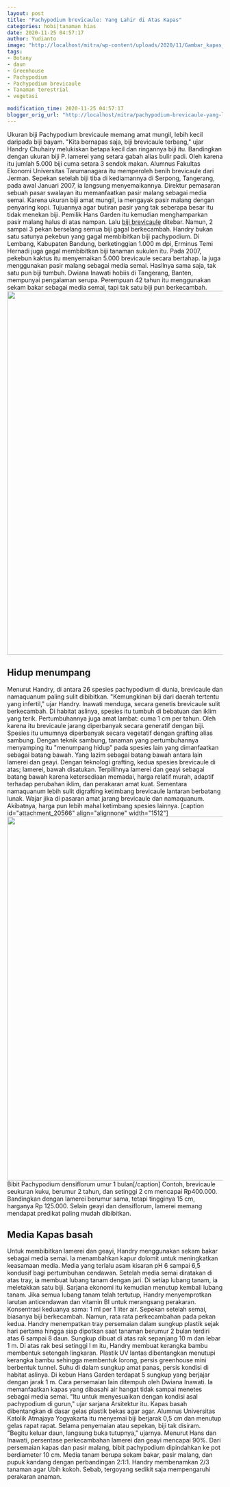 ```yaml
---
layout: post
title: "Pachypodium brevicaule: Yang Lahir di Atas Kapas"
categories: hobi|tanaman hias
date: 2020-11-25 04:57:17
author: Yudianto
image: "http://localhost/mitra/wp-content/uploads/2020/11/Gambar_kapas_benih_990x768.jpg"
tags:
- Botany
- daun
- Greenhouse
- Pachypodium
- Pachypodium brevicaule
- Tanaman terestrial
- vegetasi

modification_time: 2020-11-25 04:57:17
blogger_orig_url: "http://localhost/mitra/pachypodium-brevicaule-yang-lahir-di.html"
---
```


Ukuran biji Pachypodium brevicaule memang amat mungil, lebih kecil daripada biji bayam. "Kita bernapas saja, biji brevicaule terbang," ujar Handry Chuhairy melukiskan betapa kecil dan ringannya biji itu. Bandingkan dengan ukuran biji P. lamerei yang setara gabah alias bulir padi. Oleh karena itu jumlah 5.000 biji cuma setara 3 sendok makan. Alumnus Fakultas Ekonomi Universitas Tarumanagara itu memperoleh benih brevicaule dari Jerman.
Sepekan setelah biji tiba di kediamannya di Serpong, Tangerang, pada awal Januari 2007, ia langsung menyemaikannya. Direktur pemasaran sebuah pasar swalayan itu memanfaatkan pasir malang sebagai media semai. Karena ukuran biji amat mungil, ia mengayak pasir malang dengan penyaring kopi. Tujuannya agar butiran pasir yang tak seberapa besar itu tidak menekan biji.
Pemilik Hans Garden itu kemudian menghamparkan pasir malang halus di atas nampan. Lalu <a href="http://127.0.0.1/mitra/pachypodium-namaquanum-tumbuh-lambat.html#brevicaule">biji brevicaule</a> ditebar. Namun, 2 sampai 3 pekan berselang semua biji gagal berkecambah. Handry bukan satu satunya pekebun yang gagal membibitkan biji pachypodium. Di Lembang, Kabupaten Bandung, berketinggian 1.000 m dpi, Erminus Temi Hernadi juga gagal membibitkan biji tanaman sukulen itu.
Pada 2007, pekebun kaktus itu menyemaikan 5.000 brevicaule secara bertahap. Ia juga menggunakan pasir malang sebagai media semai. Hasilnya sama saja, tak satu pun biji tumbuh. Dwiana Inawati hobiis di Tangerang, Banten, mempunyai pengalaman serupa. Perempuan 42 tahun itu menggunakan sekam bakar sebagai media semai, tapi tak satu biji pun berkecambah.
<a href="http://127.0.0.1/mitra/wp-content/uploads/2020/11/Pachypodium1-1.jpg"><img class="aligncenter wp-image-20565 size-full" src="http://127.0.0.1/mitra/wp-content/uploads/2020/11/Pachypodium1-1.jpg" alt="" width="1512" height="850" /></a>
<h2 id="menumpang">Hidup menumpang</h2>
Menurut Handry, di antara 26 spesies pachypodium di dunia, brevicaule dan namaquanum paling sulit dibibitkan. "Kemungkinan biji dari daerah tertentu yang infertil," ujar Handry. Inawati menduga, secara genetis brevicaule sulit berkecambah. Di habitat aslinya, spesies itu tumbuh di bebatuan dan iklim yang terik. Pertumbuhannya juga amat lambat: cuma 1 cm per tahun.
Oleh karena itu brevicaule jarang diperbanyak secara generatif dengan biji. Spesies itu umumnya diperbanyak secara vegetatif dengan grafting alias sambung. Dengan teknik sambung, tanaman yang pertumbuhannya menyamping itu "menumpang hidup" pada spesies lain yang dimanfaatkan sebagai batang bawah. Yang lazim sebagai batang bawah antara lain lamerei dan geayi. Dengan teknologi grafting, kedua spesies brevicaule di atas; lamerei, bawah disatukan.
Terpilihnya lamerei dan geayi sebagai batang bawah karena ketersediaan memadai, harga relatif murah, adaptif terhadap perubahan iklim, dan perakaran amat kuat. Sementara namaquanum lebih sulit digrafting ketimbang brevicaule lantaran berbatang lunak. Wajar jika di pasaran amat jarang brevicaule dan namaquanum. Akibatnya, harga pun lebih mahal ketimbang spesies lainnya.
[caption id="attachment_20566" align="alignnone" width="1512"]<a href="http://127.0.0.1/mitra/wp-content/uploads/2020/11/Pachypodium-brevicaule.jpg"><img class="wp-image-20566 size-full" src="http://127.0.0.1/mitra/wp-content/uploads/2020/11/Pachypodium-brevicaule.jpg" alt="" width="1512" height="850" /></a> Bibit Pachypodium densiflorum umur 1 bulan[/caption]
Contoh, brevicaule seukuran kuku, berumur 2 tahun, dan setinggi 2 cm mencapai Rp400.000. Bandingkan dengan lamerei berumur sama, tetapi tingginya 15 cm, harganya Rp 125.000. Selain geayi dan densiflorum, lamerei memang mendapat predikat paling mudah dibibitkan.
<h2 id="Kapas">Media Kapas basah</h2>
Untuk membibitkan lamerei dan geayi, Handry menggunakan sekam bakar sebagai media semai. Ia menambahkan kapur dolomit untuk meningkatkan keasamaan media. Media yang terlalu asam kisaran pH 6 sampai 6,5 kondusif bagi pertumbuhan cendawan. Setelah media semai diratakan di atas tray, ia membuat lubang tanam dengan jari. Di setiap lubang tanam, ia meletakkan satu biji. Sarjana ekonomi itu kemudian menutup kembali lubang tanam.
Jika semua lubang tanam telah tertutup, Handry menyemprotkan larutan anticendawan dan vitamin BI untuk merangsang perakaran. Konsentrasi keduanya sama: 1 ml per 1 liter air. Sepekan setelah semai, biasanya biji berkecambah. Namun, rata rata perkecambahan pada pekan kedua. Handry menempatkan tray persemaian dalam sungkup plastik sejak hari pertama hingga siap dipotkan saat tanaman berumur 2 bulan terdiri atas 6 sampai 8 daun.
Sungkup dibuat di atas rak sepanjang 10 m dan lebar 1 m. Di atas rak besi setinggi I m itu, Handry membuat kerangka bambu membentuk setengah lingkaran. Plastik UV lantas dibentangkan menutupi kerangka bambu sehingga membentuk lorong, persis greenhouse mini berbentuk tunnel. Suhu di dalam sungkup amat panas, persis kondisi di habitat aslinya. Di kebun Hans Garden terdapat 5 sungkup yang berjajar dengan jarak 1 m.
Cara persemaian lain ditempuh oleh Dwiana Inawati. Ia memanfaatkan kapas yang dibasahi air hangat tidak sampai menetes sebagai media semai. "Itu untuk menyesuaikan dengan kondisi asal pachypodium di gurun," ujar sarjana Arsitektur itu. Kapas basah dibentangkan
di dasar gelas plastik bekas agar agar. Alumnus Universitas Katolik Atmajaya Yogyakarta itu menyemai biji berjarak 0,5 cm dan menutup gelas rapat rapat. Selama penyemaian atau sepekan, biji tak disiram.
"Begitu keluar daun, langsung buka tutupnya," ujarnya. Menurut Hans dan Inawati, persentase perkecambahan lamerei dan geayi mencapai 90%. Dari persemaian kapas dan pasir malang, bibit pachypodium dipindahkan ke pot berdiameter 10 cm.
Media tanam berupa sekam bakar, pasir malang, dan pupuk kandang dengan perbandingan 2:1:1. Handry membenamkan 2/3 tanaman agar Ubih kokoh. Sebab, tergoyang sedikit saja mempengaruhi perakaran anaman.
